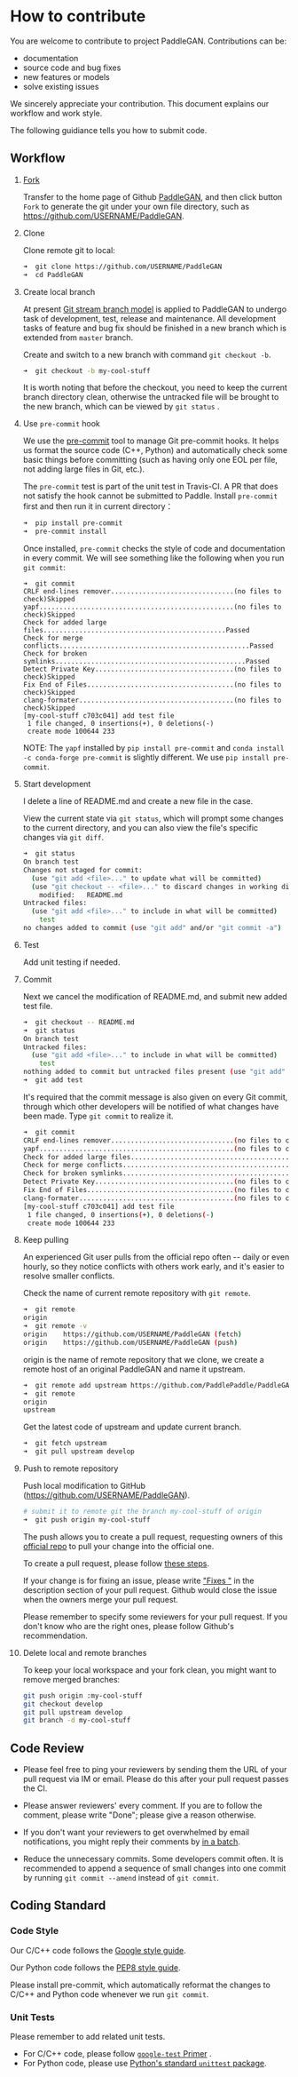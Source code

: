 # How to contribute

You are welcome to contribute to project PaddleGAN. Contributions can be:

- documentation
- source code and bug fixes
- new features or models
- solve existing issues

We sincerely appreciate your contribution. This document explains our workflow and work style.

The following guidiance tells you how to submit code.

## Workflow

1. [Fork](https://help.github.com/articles/fork-a-repo/)

    Transfer to the home page of Github [PaddleGAN](https://github.com/PaddlePaddle/PaddleGAN), and then click button `Fork` to generate the git under your own file directory, such as <https://github.com/USERNAME/PaddleGAN>.

2. Clone

    Clone remote git to local:

    ```bash
    ➜  git clone https://github.com/USERNAME/PaddleGAN
    ➜  cd PaddleGAN
    ```

3. Create local branch

    At present [Git stream branch model](http://nvie.com/posts/a-successful-git-branching-model/)  is applied to PaddleGAN to undergo task of development, test, release and maintenance.
    All development tasks of feature and bug fix should be finished in a new branch which is extended from `master` branch.

    Create and switch to a new branch with command `git checkout -b`.


    ```bash
    ➜  git checkout -b my-cool-stuff
    ```

    It is worth noting that before the checkout, you need to keep the current branch directory clean, otherwise the untracked file will be brought to the new branch, which can be viewed by  `git status` .


4. Use `pre-commit` hook

    We use the [pre-commit](http://pre-commit.com/) tool to manage Git pre-commit hooks. It helps us format the source code (C++, Python) and automatically check some basic things before committing (such as having only one EOL per file, not adding large files in Git, etc.).

    The `pre-commit` test is part of the unit test in Travis-CI. A PR that does not satisfy the hook cannot be submitted to Paddle. Install `pre-commit` first and then run it in current directory：


    ```bash
    ➜  pip install pre-commit
    ➜  pre-commit install
    ```

    Once installed, `pre-commit` checks the style of code and documentation in every commit.  We will see something like the following when you run `git commit`:

     ```
     ➜  git commit
     CRLF end-lines remover...............................(no files to check)Skipped
     yapf.................................................(no files to check)Skipped
     Check for added large files..............................................Passed
     Check for merge conflicts................................................Passed
     Check for broken symlinks................................................Passed
     Detect Private Key...................................(no files to check)Skipped
     Fix End of Files.....................................(no files to check)Skipped
     clang-formater.......................................(no files to check)Skipped
     [my-cool-stuff c703c041] add test file
      1 file changed, 0 insertions(+), 0 deletions(-)
      create mode 100644 233
     ```

    NOTE: The `yapf` installed by `pip install pre-commit` and `conda install -c conda-forge pre-commit` is slightly different. We use `pip install pre-commit`.


5. Start development

    I delete a line of README.md and create a new file in the case.

    View the current state via `git status`, which will prompt some changes to the current directory, and you can also view the file's specific changes via `git diff`.


    ```bash
    ➜  git status
    On branch test
    Changes not staged for commit:
      (use "git add <file>..." to update what will be committed)
      (use "git checkout -- <file>..." to discard changes in working directory)
        modified:   README.md
    Untracked files:
      (use "git add <file>..." to include in what will be committed)
        test
    no changes added to commit (use "git add" and/or "git commit -a")
    ```

6. Test

    Add unit testing if needed.


7. Commit

    Next we cancel the modification of README.md, and submit new added test file.

    ```bash
    ➜  git checkout -- README.md
    ➜  git status
    On branch test
    Untracked files:
      (use "git add <file>..." to include in what will be committed)
        test
    nothing added to commit but untracked files present (use "git add" to track)
    ➜  git add test
    ```

    It's required that the commit message is also given on every Git commit, through which other developers will be notified of what changes have been made. Type `git commit` to realize it.

    ```bash
    ➜  git commit
    CRLF end-lines remover...............................(no files to check)Skipped
    yapf.................................................(no files to check)Skipped
    Check for added large files..............................................Passed
    Check for merge conflicts................................................Passed
    Check for broken symlinks................................................Passed
    Detect Private Key...................................(no files to check)Skipped
    Fix End of Files.....................................(no files to check)Skipped
    clang-formater.......................................(no files to check)Skipped
    [my-cool-stuff c703c041] add test file
     1 file changed, 0 insertions(+), 0 deletions(-)
     create mode 100644 233
    ```


8. Keep pulling

    An experienced Git user pulls from the official repo often -- daily or even hourly, so they notice conflicts with others work early, and it's easier to resolve smaller conflicts.

    Check the name of current remote repository with `git remote`.

    ```bash
    ➜  git remote
    origin
    ➜  git remote -v
    origin    https://github.com/USERNAME/PaddleGAN (fetch)
    origin    https://github.com/USERNAME/PaddleGAN (push)
    ```

    origin is the name of remote repository that we clone, we create a remote host of an original PaddleGAN and name it upstream.

    ```bash
    ➜  git remote add upstream https://github.com/PaddlePaddle/PaddleGAN
    ➜  git remote
    origin
    upstream
    ```

    Get the latest code of upstream and update current branch.

    ```bash
    ➜  git fetch upstream
    ➜  git pull upstream develop
    ```

9. Push to remote repository

    Push local modification to GitHub (https://github.com/USERNAME/PaddleGAN).

    ```bash
    # submit it to remote git the branch my-cool-stuff of origin
    ➜  git push origin my-cool-stuff
    ```

    The push allows you to create a pull request, requesting owners of this [official repo](https://github.com/PaddlePaddle/PaddleGAN) to pull your change into the official one.

    To create a pull request, please follow [these steps](https://help.github.com/articles/creating-a-pull-request/).

    If your change is for fixing an issue, please write ["Fixes <issue-URL>"](https://help.github.com/articles/closing-issues-using-keywords/) in the description section of your pull request.  Github would close the issue when the owners merge your pull request.

    Please remember to specify some reviewers for your pull request.  If you don't know who are the right ones, please follow Github's recommendation.


10. Delete local and remote branches

    To keep your local workspace and your fork clean, you might want to remove merged branches:

    ```bash
    git push origin :my-cool-stuff
    git checkout develop
    git pull upstream develop
    git branch -d my-cool-stuff
    ```

## Code Review

- Please feel free to ping your reviewers by sending them the URL of your pull request via IM or email. Please do this after your pull request passes the CI.

- Please answer reviewers' every comment.  If you are to follow the comment, please write "Done"; please give a reason otherwise.

- If you don't want your reviewers to get overwhelmed by email notifications, you might reply their comments by [in a batch](https://help.github.com/articles/reviewing-proposed-changes-in-a-pull-request/).

- Reduce the unnecessary commits.  Some developers commit often.  It is recommended to append a sequence of small changes into one commit by running `git commit --amend` instead of `git commit`.


## Coding Standard

### Code Style

Our C/C++ code follows the [Google style guide](http://google.github.io/styleguide/cppguide.html).

Our Python code follows the [PEP8 style guide](https://www.python.org/dev/peps/pep-0008/).

Please install pre-commit, which automatically reformat the changes to C/C++ and Python code whenever we run `git commit`.

### Unit Tests

Please remember to add related unit tests.

- For C/C++ code, please follow [`google-test` Primer](https://github.com/google/googletest/blob/master/googletest/docs/primer.md) .
- For Python code, please use [Python's standard `unittest` package](http://pythontesting.net/framework/unittest/unittest-introduction/).
